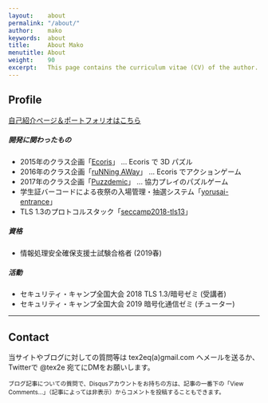 ```yaml
---
layout:    about
permalink: "/about/"
author:    mako
keywords:  about
title:     About Mako
menutitle: About
weight:    90
excerpt:   This page contains the curriculum vitae (CV) of the author.
---
```


## Profile

[自己紹介ページ＆ポートフォリオはこちら](https://tex2e.github.io/)

##### 開発に関わったもの

- 2015年のクラス企画「[Ecoris](https://github.com/13J-Programmers/3J-class-project)」
  ... Ecoris で 3D パズル
- 2016年のクラス企画「[ruNNing AWay](https://github.com/13J-Programmers/4J-game)」
  ... Ecoris でアクションゲーム
- 2017年のクラス企画「[Puzzdemic](https://github.com/13J-Programmers/5J-game)」
  ... 協力プレイのパズルゲーム
- 学生証バーコードによる夜祭の入場管理・抽選システム「[yorusai-entrance](https://github.com/13J-Programmers/yorusai-entrance)」
- TLS 1.3のプロトコルスタック「[seccamp2018-tls13](https://github.com/seccamp2018-tls13/seccamp2018-tls13)」

##### 資格

- 情報処理安全確保支援士試験合格者 (2019春)

##### 活動

- セキュリティ・キャンプ全国大会 2018 TLS 1.3/暗号ゼミ (受講者)
- セキュリティ・キャンプ全国大会 2019 暗号化通信ゼミ (チューター)

---

## Contact

当サイトやブログに対しての質問等は tex2eq(a)gmail.com へメールを送るか、Twitterで @tex2e 宛てにDMをお願いします。

<small>
ブログ記事についての質問で、Disqusアカウントをお持ちの方は、記事の一番下の「View Comments...」（記事によっては非表示）からコメントを投稿することもできます。
</small>
